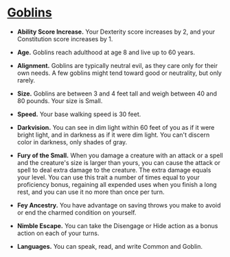 # [Goblins](../Creatures/Goblins.md)

* **Ability Score Increase.** Your Dexterity score increases by 2, and your Constitution score increases by 1.

* **Age.** Goblins reach adulthood at age 8 and live up to 60 years.

* **Alignment.** Goblins are typically neutral evil, as they care only for their own needs. A few goblins might tend toward good or neutrality, but only rarely.

* **Size.** Goblins are between 3 and 4 feet tall and weigh between 40 and 80 pounds. Your size is Small.

* **Speed.** Your base walking speed is 30 feet.

* **Darkvision.** You can see in dim light within 60 feet of you as if it were bright light, and in darkness as if it were dim light. You can't discern color in darkness, only shades of gray.

* **Fury of the Small.** When you damage a creature with an attack or a spell and the creature's size is larger than yours, you can cause the attack or spell to deal extra damage to the creature. The extra damage equals your level. You can use this trait a number of times equal to your proficiency bonus, regaining all expended uses when you finish a long rest, and you can use it no more than once per turn.

* **Fey Ancestry.** You have advantage on saving throws you make to avoid or end the charmed condition on yourself.

* **Nimble Escape.** You can take the Disengage or Hide action as a bonus action on each of your turns.

* **Languages.** You can speak, read, and write Common and Goblin.

